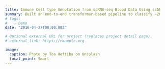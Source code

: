 ```yaml
---
title: Immune Cell type Annotation from scRNA-seq Blood Data Using scGPT 
summary: Built an end-to-end transformer-based pipeline to classify ~20K blood cells from scRNA-seq data, identifying ~10 immune subtypes using scGPT embeddings, clustering, and marker gene validation. Preprocessing included HVG selection and canonical immune marker validation. Results highlight the potential of large-scale generative models for high-resolution immune profiling. 
# tags:
#   - Demo
date: "2016-04-27T00:00:00Z"

# Optional external URL for project (replaces project detail page).
# external_link: https://example.org

image:
  caption: Photo by Toa Heftiba on Unsplash
  focal_point: Smart
---
```

